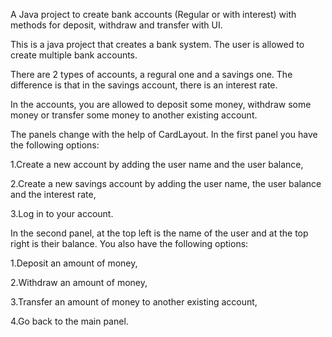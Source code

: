 A Java project to create bank accounts (Regular or with interest) with methods for deposit, withdraw and transfer with UI.

This is a java project that creates a bank system. The user is allowed to create multiple bank accounts.

There are 2 types of accounts, a regural one and a savings one. The difference is that in the savings account, there is an interest rate.

In the accounts, you are allowed to deposit some money, withdraw some money or transfer some money to another existing account.

The panels change with the help of CardLayout. In the first panel you have the following options:

1.Create a new account by adding the user name and the user balance,

2.Create a new savings account by adding the user name, the user balance and the interest rate,

3.Log in to your account.

In the second panel, at the top left is the name of the user and at the top right is their balance. You also have the following options:

1.Deposit an amount of money,

2.Withdraw an amount of money,

3.Transfer an amount of money to another existing account,

4.Go back to the main panel.
